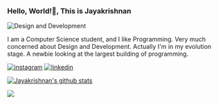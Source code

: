 ### Hello, World!👋, This is Jayakrishnan
![Design and Development](https://media-exp1.licdn.com/dms/image/C5616AQE6-7enPnugNg/profile-displaybackgroundimage-shrink_350_1400/0/1608659797325?e=1620259200&v=beta&t=FI44H1qnuXERHDPffR7guGesMK_GLP2jEs0QF3pW1ZY)

I am a Computer Science student, and I like Programming. Very much concerned about Design and Development. Actually I'm in my evolution stage. A newbie looking at the largest building of programming.


[![instagram](http://img.shields.io/website?label=im_jayakrishnan&color=green&?&logo=instagram&down_message=follow&up_message=follow&logoColor=white&style=for-the-badge&url=https://www.instagram.com/iamdonmathew)](https://www.instagram.com/jkrishnnan/)
[![linkedin](http://img.shields.io/website?label=Jayakrishnan&color=green&?&logo=linkedin&down_message=follow&up_message=follow&logoColor=white&style=for-the-badge&url=https://www.linkedin.com/in/iamdonmathew/)](https://www.linkedin.com/in/jayakrishnan-v-r-0a4680196/)








[![Jayakrishnan's github stats](https://github-readme-stats.vercel.app/api?username=jayakrishnan98&count_private=true&show_icons=true&custom_title=Status&theme=merko)](https://github.com/anuraghazra/github-readme-stats)

<a href="https://github.com/jayakrishnan98/github-readme-stats">
  <img align="center" src="https://github-readme-stats.vercel.app/api/top-langs/?username=jayakrishnan98&layout=compact&theme=material-palenight" />
</a>






